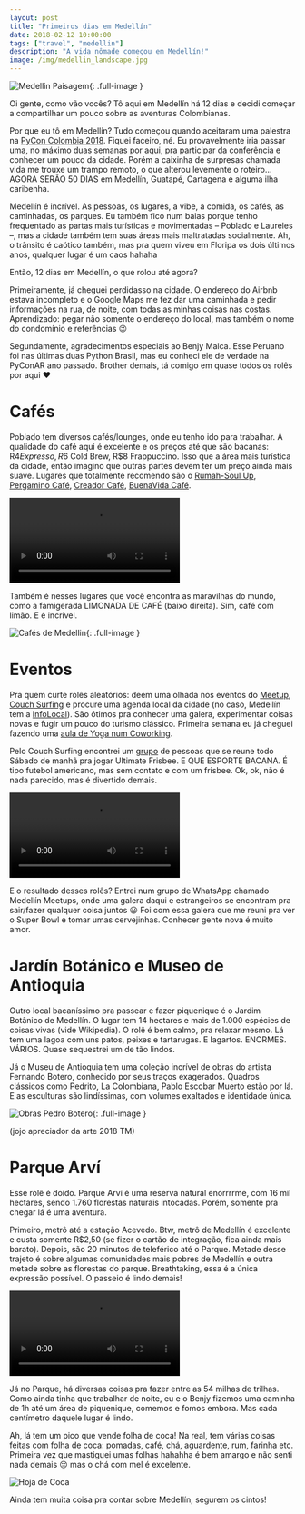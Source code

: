 ```yaml
---
layout: post
title: "Primeiros dias em Medellín"
date: 2018-02-12 10:00:00
tags: ["travel", "medellin"]
description: "A vida nômade começou em Medellín!"
image: /img/medellin_landscape.jpg
---
```


![Medellin Paisagem](/img/medellin_landscape.jpg){: .full-image }

Oi gente, como vão vocês? Tô aqui em Medellín há 12 dias e decidi começar a compartilhar um pouco sobre as aventuras Colombianas.

Por que eu tô em Medellín? Tudo começou quando aceitaram uma palestra na [PyCon Colombia 2018](https://www.pycon.co/). Fiquei faceiro, né. Eu provavelmente iria passar uma, no máximo duas semanas por aqui, pra participar da conferência e conhecer um pouco da cidade. Porém a caixinha de surpresas chamada vida me trouxe um trampo remoto, o que alterou levemente o roteiro… AGORA SERÃO 50 DIAS em Medellín, Guatapé, Cartagena e alguma ilha caribenha.

Medellín é incrível. As pessoas, os lugares, a vibe, a comida, os cafés, as caminhadas, os parques. Eu também fico num baias porque tenho frequentado as partas mais turísticas e movimentadas – Poblado e Laureles –, mas a cidade também tem suas áreas mais maltratadas socialmente. Ah, o trânsito é caótico também, mas pra quem viveu em Floripa os dois últimos anos, qualquer lugar é um caos hahaha

Então, 12 dias em Medellín, o que rolou até agora?

Primeiramente, já cheguei perdidasso na cidade. O endereço do Airbnb estava incompleto e o Google Maps me fez dar uma caminhada e pedir informações na rua, de noite, com todas as minhas coisas nas costas. Aprendizado: pegar não somente o endereço do local, mas também o nome do condomínio e referências 😉

Segundamente, agradecimentos especiais ao Benjy Malca. Esse Peruano foi nas últimas duas Python Brasil, mas eu conheci ele de verdade na PyConAR ano passado. Brother demais, tá comigo em quase todos os rolês por aqui ❤️

# Cafés
Poblado tem diversos cafés/lounges, onde eu tenho ido para trabalhar. A qualidade do café aqui é excelente e os preços até que são bacanas:  R$4 Expresso, R$6 Cold Brew, R$8 Frappuccino. Isso que a área mais turística da cidade, então imagino que outras partes devem ter um preço ainda mais suave. Lugares que totalmente recomendo são o [Rumah-Soul Up](https://www.facebook.com/RumahSoulUp/), [Pergamino Café](https://www.facebook.com/pergaminocafe/), [Creador Café](https://www.facebook.com/creador.cafe/), [BuenaVida Café](https://www.facebook.com/buenavidacafe/).

<video class="instagram-stories" loop="loop" controls>
  <source src="/video/medellin_rumahsoulup.mp4" type="video/mp4">
</video>

Também é nesses lugares que você encontra as maravilhas do mundo, como a famigerada LIMONADA DE CAFÉ (baixo direita). Sim, café com limão. E é incrível.

![Cafés de Medellin](/img/medellin_coffee_collage.jpg){: .full-image }

# Eventos
Pra quem curte rolês aleatórios: deem uma olhada nos eventos do [Meetup](https://www.meetup.com/), [Couch Surfing](https://www.couchsurfing.com) e procure uma agenda local da cidade (no caso, Medellín tem a [InfoLocal](infolocal.comfenalcoantioquia.com/index.php/agenda)). São ótimos pra conhecer uma galera, experimentar coisas novas e fugir um pouco do turismo clássico. Primeira semana eu já cheguei fazendo uma [aula de Yoga num Coworking](https://www.meetup.com/nodo-space/events/kdmtfpyxdbcb/).

Pelo Couch Surfing encontrei um [grupo](https://www.facebook.com/groups/610062142520156/) de pessoas que se reune todo Sábado de manhã pra jogar Ultimate Frisbee. E QUE ESPORTE BACANA. É tipo futebol americano, mas sem contato e com um frisbee. Ok, ok, não é nada parecido, mas é divertido demais. 

<video class="instagram-stories" loop="loop" controls>
  <source src="/video/medellin_frisbee.mp4" type="video/mp4">
</video>

E o resultado desses rolês? Entrei num grupo de WhatsApp chamado Medellín Meetups, onde uma galera daqui e estrangeiros se encontram pra sair/fazer qualquer coisa juntos 😀 Foi com essa galera que me reuni pra ver o Super Bowl e tomar umas cervejinhas. Conhecer gente nova é muito amor.

# Jardín Botánico e Museo de Antioquia
Outro local bacaníssimo pra passear e fazer piquenique é o Jardim Botânico de Medellín. O lugar tem 14 hectares e mais de 1.000 espécies de coisas vivas (vide Wikipedia). O rolê é bem calmo, pra relaxar mesmo. Lá tem uma lagoa com uns patos, peixes e tartarugas. E lagartos. ENORMES. VÁRIOS. Quase sequestrei um de tão lindos.

Já o Museu de Antioquia tem uma coleção incrível de obras do artista Fernando Botero, conhecido por seus traços exagerados. Quadros clássicos como Pedrito, La Colombiana, Pablo Escobar Muerto estão por lá. E as esculturas são lindíssimas, com volumes exaltados e identidade única.

![Obras Pedro Botero](/img/medellin_botero_collage.jpg){: .full-image }

(jojo apreciador da arte 2018 TM)

# Parque Arví
Esse rolê é doido. Parque Arví é uma reserva natural enorrrrme, com 16 mil hectares, sendo 1.760 florestas naturais intocadas. Porém, somente pra chegar lá é uma aventura.

Primeiro, metrô até a estação Acevedo. Btw, metrô de Medellín é excelente e custa somente R$2,50 (se fizer o cartão de integração, fica ainda mais barato). Depois, são 20 minutos de teleférico até o Parque.
Metade desse trajeto é sobre algumas comunidades mais pobres de Medellín e outra metade sobre as florestas do parque. Breathtaking, essa é a única expressão possível. O passeio é lindo demais!

<video class="instagram-stories" loop="loop" controls>
  <source src="/video/medellin_arvi.mp4" type="video/mp4">
</video>

Já no Parque, há diversas coisas pra fazer entre as 54 milhas de trilhas. Como ainda tinha que trabalhar de noite, eu e o Benjy fizemos uma caminha de 1h até um área de piquenique, comemos e fomos embora. Mas cada centímetro daquele lugar é lindo.

Ah, lá tem um pico que vende folha de coca! Na real, tem várias coisas feitas com folha de coca: pomadas, café, chá, aguardente, rum, farinha etc. Primeira vez que mastiguei umas folhas hahahha é bem amargo e não senti nada demais 😔 mas o chá com mel é excelente.

![Hoja de Coca](/img/medellin_hoja_coca.jpg)

Ainda tem muita coisa pra contar sobre Medellín, segurem os cintos!
